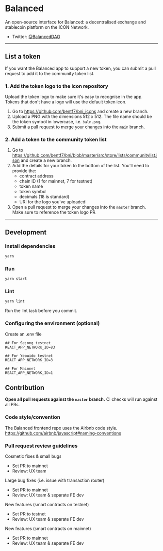 # Balanced

An open-source interface for Balanced: a decentralised exchange and stablecoin platform on the ICON Network.

- Twitter: [@BalancedDAO](https://twitter.com/tf7design)

---

## List a token

If you want the Balanced app to support a new token, you can submit a pull request to add it to the community token list.

### 1. Add the token logo to the icon repository

Upload the token logo to make sure it's easy to recognise in the app. Tokens that don't have a logo will use the default token icon.

1. Go to https://github.com/bentf7/bni_icons and create a new branch.
2. Upload a PNG with the dimensions 512 x 512. The file name should be the token symbol in lowercase, i.e. `baln.png`.
3. Submit a pull request to merge your changes into the `main` branch.

### 2. Add a token to the community token list

1. Go to https://github.com/bentf7/bni/blob/master/src/store/lists/communitylist.json and create a new branch.
2. Add the details for your token to the bottom of the list. You'll need to provide the:
   - contract address
   - chain ID (1 for mainnet, 7 for testnet)
   - token name
   - token symbol
   - decimals (18 is standard)
   - URI for the logo you've uploaded
3. Open a pull request to merge your changes into the `master` branch. Make sure to reference the token logo PR.

---

## Development

### Install dependencies

```bash
yarn
```

### Run

```bash
yarn start
```

### Lint

```bash
yarn lint
```

Run the lint task before you commit.

### Configuring the environment (optional)

Create an .env file

```
## For Sejong testnet
REACT_APP_NETWORK_ID=83

## For Yeouido testnet
REACT_APP_NETWORK_ID=3

## For Mainnet
REACT_APP_NETWORK_ID=1

```

## Contribution

**Open all pull requests against the `master` branch.**
CI checks will run against all PRs.

### Code style/convention

The Balanced frontend repo uses the Airbnb code style.
https://github.com/airbnb/javascript#naming-conventions

### Pull request review guidelines

Cosmetic fixes & small bugs

- Set PR to mainnet
- Review: UX team

Large bug fixes (i.e. issue with transaction router)

- Set PR to mainnet
- Review: UX team & separate FE dev

New features (smart contracts on testnet)

- Set PR to testnet
- Review: UX team & separate FE dev

New features (smart contracts on mainnet)

- Set PR to mainnet
- Review: UX team & separate FE dev
